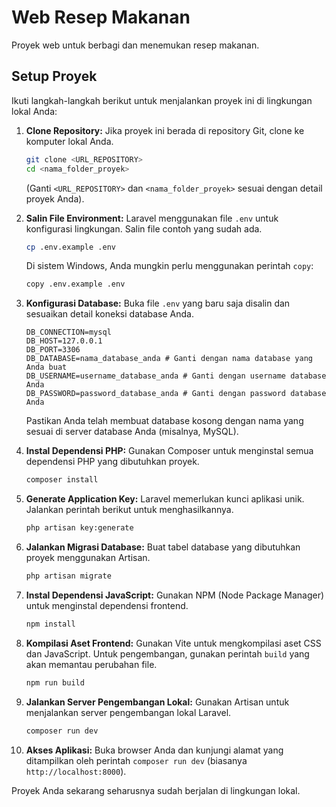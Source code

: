 # Web Resep Makanan

Proyek web untuk berbagi dan menemukan resep makanan.

## Setup Proyek

Ikuti langkah-langkah berikut untuk menjalankan proyek ini di lingkungan lokal Anda:

1.  **Clone Repository:**
    Jika proyek ini berada di repository Git, clone ke komputer lokal Anda.
    ```bash
    git clone <URL_REPOSITORY>
    cd <nama_folder_proyek>
    ```
    (Ganti `<URL_REPOSITORY>` dan `<nama_folder_proyek>` sesuai dengan detail proyek Anda).

2.  **Salin File Environment:**
    Laravel menggunakan file `.env` untuk konfigurasi lingkungan. Salin file contoh yang sudah ada.
    ```bash
    cp .env.example .env
    ```
    Di sistem Windows, Anda mungkin perlu menggunakan perintah `copy`:
    ```bash
    copy .env.example .env
    ```

3.  **Konfigurasi Database:**
    Buka file `.env` yang baru saja disalin dan sesuaikan detail koneksi database Anda.
    ```env
    DB_CONNECTION=mysql
    DB_HOST=127.0.0.1
    DB_PORT=3306
    DB_DATABASE=nama_database_anda # Ganti dengan nama database yang Anda buat
    DB_USERNAME=username_database_anda # Ganti dengan username database Anda
    DB_PASSWORD=password_database_anda # Ganti dengan password database Anda
    ```
    Pastikan Anda telah membuat database kosong dengan nama yang sesuai di server database Anda (misalnya, MySQL).

4.  **Instal Dependensi PHP:**
    Gunakan Composer untuk menginstal semua dependensi PHP yang dibutuhkan proyek.
    ```bash
    composer install
    ```

5.  **Generate Application Key:**
    Laravel memerlukan kunci aplikasi unik. Jalankan perintah berikut untuk menghasilkannya.
    ```bash
    php artisan key:generate
    ```

6.  **Jalankan Migrasi Database:**
    Buat tabel database yang dibutuhkan proyek menggunakan Artisan.
    ```bash
    php artisan migrate
    ```

7.  **Instal Dependensi JavaScript:**
    Gunakan NPM (Node Package Manager) untuk menginstal dependensi frontend.
    ```bash
    npm install
    ```

8.  **Kompilasi Aset Frontend:**
    Gunakan Vite untuk mengkompilasi aset CSS dan JavaScript. Untuk pengembangan, gunakan perintah `build` yang akan memantau perubahan file.
    ```bash
    npm run build
    ```

9.  **Jalankan Server Pengembangan Lokal:**
    Gunakan Artisan untuk menjalankan server pengembangan lokal Laravel.
    ```bash
    composer run dev
    ```

10. **Akses Aplikasi:**
    Buka browser Anda dan kunjungi alamat yang ditampilkan oleh perintah `composer run dev` (biasanya `http://localhost:8000`).

Proyek Anda sekarang seharusnya sudah berjalan di lingkungan lokal.
